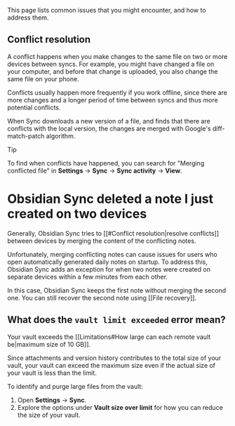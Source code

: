 This page lists common issues that you might encounter, and how to address them.

## Conflict resolution

A conflict happens when you make changes to the same file on two or more devices between syncs. For example, you might have changed a file on your computer, and before that change is uploaded, you also change the same file on your phone.

Conflicts usually happen more frequently if you work offline, since there are more changes and a longer period of time between syncs and thus more potential conflicts.

When Sync downloads a new version of a file, and finds that there are conflicts with the local version, the changes are merged with Google's diff-match-patch algorithm.

> [!tip]
> To find when conflicts have happened, you can search for "Merging conflicted file" in **Settings** → **Sync** → **Sync activity** → **View**.

# Obsidian Sync deleted a note I just created on two devices

Generally, Obsidian Sync tries to [[#Conflict resolution|resolve conflicts]] between devices by merging the content of the conflicting notes.

Unfortunately, merging conflicting notes can cause issues for users who open automatically generated daily notes on startup. To address this, Obsidian Sync adds an exception for when two notes were created on separate devices within a few minutes from each other.

In this case, Obsidian Sync keeps the first note without merging the second one. You can still recover the second note using [[File recovery]].

## What does the `vault limit exceeded` error mean?

Your vault exceeds the [[Limitations#How large can each remote vault be|maximum size of 10 GB]].

Since attachments and version history contributes to the total size of your vault, your vault can exceed the maximum size even if the actual size of your vault is less than the limit.

To identify and purge large files from the vault:

1. Open **Settings** -> **Sync**.
2. Explore the options under **Vault size over limit** for how you can reduce the size of your vault.
